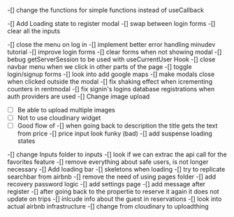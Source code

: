 -[] change the functions for simple functions instead of useCallback

-[] Add Loading state to register modal
-[] swap between login forms
-[] clear all the inputs

-[] close the menu on log in
-[] implement better error handling minudev tutorial
-[] improve login forms
-[] clear forms when not showing modal
-[] bebug getServerSession to be used with useCurrentUser Hook
-[] close navbar menu when we click in other parts of the page
-[] toggle login/signup forms
-[] look into add google maps
-[] make modals close when clicked outside the modal
-[] fix shaking effect when icrementing counters in rentmodal
-[] fix signin's logins database registrations when auth providers are used
-[] Change image upload

- [ ] Be able to upload multiple images
- [ ] Not to use cloudinary widget
- [ ] Good flow of
      -[] when going back to description the title gets the text from price
      -[] price input look funky (bad)
      -[] add suspense loading states

-[] change Inputs folder to inputs
-[] look if we can extrac the api call for the favorites feature
-[] remove everything about safe users, is not longer necessary
-[] Add loading bar
-[] skeletons when loading
-[] try to replicate searchbar from airbnb
-[] remove the need of using pages folder
-[] add recovery password logic
-[] add settings page
-[] add message after register
-[] after going back to the propertie to reserve it again it does not update on trips
-[] inlcude info about the guest in reservations
-[] look into actual airbnb infrastructure
-[] change from cloudinary to uploadthing
